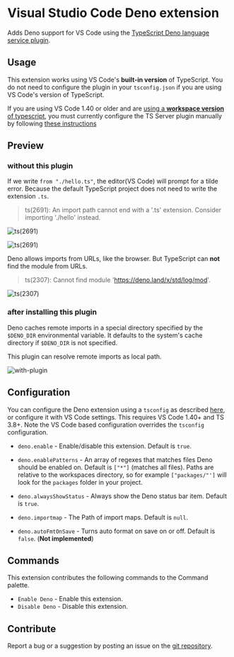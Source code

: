 # Visual Studio Code Deno extension

Adds Deno support for VS Code using the [TypeScript Deno language service
plugin](https://github.com/justjavac/typescript-deno-plugin).

## Usage

This extension works using VS Code's **built-in version** of TypeScript. You do
not need to configure the plugin in your `tsconfig.json` if you are using VS
Code's version of TypeScript.

If you are using VS Code 1.40 or older and are [using a **workspace version** of
typescript](https://code.visualstudio.com/Docs/languages/typescript#_using-newer-typescript-versions),
you must currently configure the TS Server plugin manually by following [these
instructions](https://github.com/justjavac/typescript-deno-plugin#configuration)

## Preview

### without this plugin

If we write `from "./hello.ts"`, the editor(VS Code) will prompt for a tilde
error. Because the default TypeScript project does not need to write the
extension `.ts`.

> ts(2691): An import path cannot end with a '.ts' extension. Consider importing './hello' instead.

![ts(2691)](https://raw.githubusercontent.com/justjavac/vscode-deno/master/images/ts-error-2691-1.png)

![ts(2691)](https://raw.githubusercontent.com/justjavac/vscode-deno/master/images/ts-error-2691-2.png)

Deno allows imports from URLs, like the browser. But TypeScript can **not** find the module from URLs.

> ts(2307): Cannot find module 'https://deno.land/x/std/log/mod'.

![ts(2307)](https://raw.githubusercontent.com/justjavac/vscode-deno/master/images/ts-error-2307.png)

### after installing this plugin

Deno caches remote imports in a special directory specified by the `$DENO_DIR`
environmental variable. It defaults to the system's cache directory if
`$DENO_DIR` is not specified.

This plugin can resolve remote imports as local path.

![with-plugin](https://raw.githubusercontent.com/justjavac/vscode-deno/master/images/with-plugin.png)

## Configuration

You can configure the Deno extension using a `tsconfig` as described
[here](https://github.com/justjavac/typescript-deno-plugin#configuration), or
configure it with VS Code settings. This requires VS Code 1.40+ and TS 3.8+.
Note the VS Code based configuration overrides the `tsconfig` configuration.

- `deno.enable` - Enable/disable this extension. Default is `true`.

- `deno.enablePatterns` - An array of regexes that matches files Deno should be enabled on. Default is `["*"]` (matches all files). Paths are relative to the workspaces directory, so for example `["packages/"']` will look for the `packages` folder in your project.

- `deno.alwaysShowStatus` - Always show the Deno status bar item. Default is `true`.

- `deno.importmap` - The Path of import maps. Default is `null`.

- `deno.autoFmtOnSave` - Turns auto format on save on or off. Default is `false`. (**Not implemented**)

## Commands

This extension contributes the following commands to the Command palette.

- `Enable Deno` - Enable this extension.
- `Disable Deno` - Disable this extension.

## Contribute

Report a bug or a suggestion by posting an issue on the [git
repository](https://github.com/denoland/vscode_deno).

